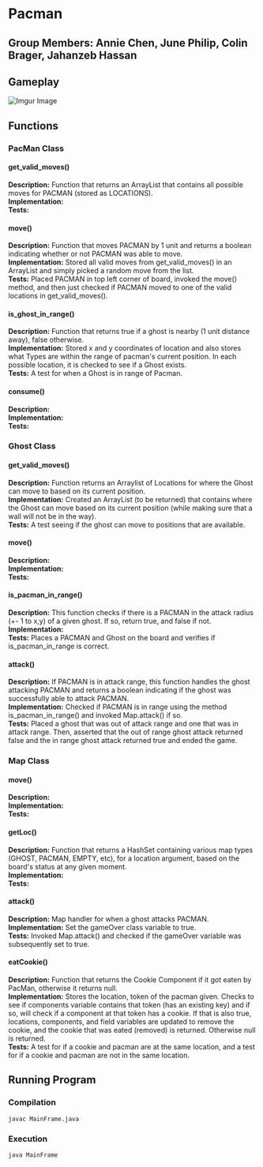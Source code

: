 # Pacman

## Group Members: Annie Chen, June Philip, Colin Brager, Jahanzeb Hassan

## Gameplay
![Imgur Image](https://i.imgur.com/zo87QS2.png)

## Functions
### PacMan Class
#### get_valid_moves()
**Description:** Function that returns an ArrayList that contains all possible moves for PACMAN (stored as LOCATIONS).<br />
**Implementation:**<br />
**Tests:**<br />
#### move()
**Description:** Function that moves PACMAN by 1 unit and returns a boolean indicating whether or not PACMAN was able to move.<br />
**Implementation:** Stored all valid moves from get_valid_moves() in an ArrayList and simply picked a random move from the list.<br />
**Tests:** Placed PACMAN in top left corner of board, invoked the move() method, and then just checked if PACMAN moved to one of the valid locations in get_valid_moves().<br />
#### is_ghost_in_range()
**Description:** Function that returns true if a ghost is nearby (1 unit distance away), false otherwise.<br />
**Implementation:** Stored x and y coordinates of location and also stores what Types are within the range of pacman's current position. In each possible location, it is checked to see if a Ghost exists.<br />
**Tests:** A test for when a Ghost is in range of Pacman.<br />
#### consume()
**Description:**<br />
**Implementation:**<br />
**Tests:**<br />
### Ghost Class
#### get_valid_moves()
**Description:** Function returns an Arraylist of Locations for where the Ghost can move to based on its current position.<br />
**Implementation:** Created an ArrayList (to be returned) that contains where the Ghost can move based on its current position (while making sure that a wall will not be in the way).<br />
**Tests:** A test seeing if the ghost can move to positions that are available.<br />
#### move()
**Description:**<br />
**Implementation:**<br />
**Tests:**<br />
#### is_pacman_in_range()
**Description:** This function checks if there is a PACMAN in the attack radius (+- 1 to x,y) of a given ghost. If so, return true, and false if not.<br />
**Implementation:**<br />
**Tests:** Places a PACMAN and Ghost on the board and verifies if is_pacman_in_range is correct.<br />
#### attack()
**Description:** If PACMAN is in attack range, this function handles the ghost attacking PACMAN and returns a boolean indicating if the ghost was successfully able to attack PACMAN.<br />
**Implementation:** Checked if PACMAN is in range using the method is_pacman_in_range() and invoked Map.attack() if so.<br />
**Tests:** Placed a ghost that was out of attack range and one that was in attack range. Then, asserted that the out of range ghost attack returned false and the in range ghost attack returned true and ended the game.<br />
### Map Class
#### move()
**Description:**<br />
**Implementation:**<br />
**Tests:**<br />
#### getLoc()
**Description:** Function that returns a HashSet containing various map types (GHOST, PACMAN, EMPTY, etc), for a location argument, based on the board's status at any given moment.<br />
**Implementation:**<br />
**Tests:**<br />
#### attack()
**Description:** Map handler for when a ghost attacks PACMAN.<br />
**Implementation:** Set the gameOver class variable to true.<br />
**Tests:** Invoked Map.attack() and checked if the gameOver variable was subsequently set to true.<br />
#### eatCookie()
**Description:** Function that returns the Cookie Component if it got eaten by PacMan, otherwise it returns null.<br />
**Implementation:** Stores the location, token of the pacman given. Checks to see if components variable contains that token (has an existing key) and if so, will check if a component at that token has a cookie. If that is also true, locations, components, and field variables are updated to remove the cookie, and the cookie that was eated (removed) is returned. Otherwise null is returned.<br />
**Tests:** A test for if a cookie and pacman are at the same location, and a test for if a cookie and pacman are not in the same location.<br />

## Running Program
### Compilation
`javac MainFrame.java`
### Execution
`java MainFrame`
